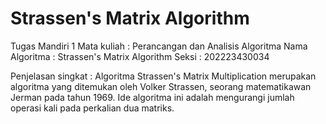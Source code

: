 # Strassen's Matrix Algorithm
Tugas Mandiri 1
Mata kuliah    : Perancangan dan Analisis Algoritma
Nama Algoritma : Strassen's Matrix Algorithm
Seksi          : 202223430034

Penjelasan singkat :
Algoritma Strassen's Matrix Multiplication merupakan algoritma yang ditemukan oleh Volker Strassen, 
seorang matematikawan Jerman pada tahun 1969. Ide algoritma ini adalah mengurangi jumlah operasi 
kali pada perkalian dua matriks.
